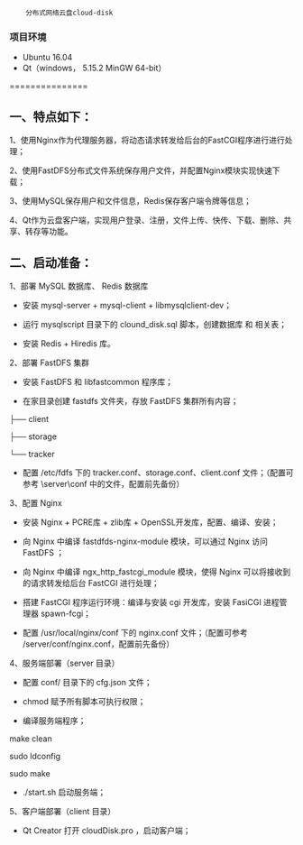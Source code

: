 
    	分布式网络云盘cloud-disk

### 项目环境
* Ubuntu 16.04
* Qt（windows， 5.15.2 MinGW 64-bit）

===============

一、特点如下：
------------
1、使用Nginx作为代理服务器，将动态请求转发给后台的FastCGI程序进行进行处理；

2、使用FastDFS分布式文件系统保存用户文件，并配置Nginx模块实现快速下载；

3、使用MySQL保存用户和文件信息，Redis保存客户端令牌等信息；

4、Qt作为云盘客户端，实现用户登录、注册，文件上传、快传、下载、删除、共享、转存等功能。

二、启动准备：
------------


1、部署 MySQL 数据库、 Redis 数据库

* 安装 mysql-server + mysql-client + libmysqlclient-dev；

* 运行 mysqlscript 目录下的 clound_disk.sql 脚本，创建数据库 和 相关表；

* 安装 Redis + Hiredis 库。



2、部署 FastDFS 集群

* 安装 FastDFS  和 libfastcommon 程序库；

* 在家目录创建 fastdfs 文件夹，存放 FastDFS 集群所有内容；

├── client

├── storage

└── tracker

* 配置 /etc/fdfs 下的 tracker.conf、storage.conf、client.conf  文件；（配置可参考 \server\conf 中的文件，配置前先备份）



3、配置 Nginx

* 安装 Nginx + PCRE库 + zlib库 + OpenSSL开发库，配置、编译、安装；

* 向 Nginx 中编译 fastdfds-nginx-module 模块，可以通过 Nginx 访问 FastDFS ；

* 向 Nginx 中编译 ngx_http_fastcgi_module 模块，使得 Nginx 可以将接收到的请求转发给后台 FastCGI 进行处理；

* 搭建 FastCGI 程序运行环境：编译与安装 cgi 开发库，安装 FasiCGI 进程管理器 spawn-fcgi；

* 配置 /usr/local/nginx/conf 下的 nginx.conf 文件；（配置可参考 /server/conf/nginx.conf，配置前先备份）



4、服务端部署（server 目录）

* 配置 conf/ 目录下的 cfg.json 文件；

* chmod 赋予所有脚本可执行权限；

* 编译服务端程序；

make clean

sudo ldconfig 

sudo make

* ./start.sh 启动服务端；



5、客户端部署（client 目录）

* Qt Creator 打开 cloudDisk.pro ，启动客户端；

